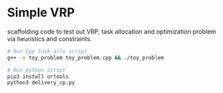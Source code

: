 # Simple VRP 
scaffolding code to test out VRP, task allocation and optimization problem via heuristics and constraints.

```bash
# Run Cpp Task allo script
g++ -o toy_problem toy_problem.cpp && ./toy_problem

# Run python script
pip3 install ortools
python3 delivery_cp.py
```
